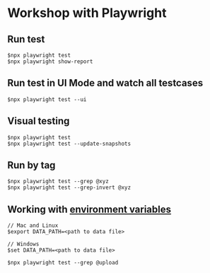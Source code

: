 # Workshop with Playwright


## Run test
```
$npx playwright test
$npx playwright show-report
```

## Run test in UI Mode and watch all testcases
```
$npx playwright test --ui
```

## Visual testing
```
$npx playwright test
$npx playwright test --update-snapshots
```

## Run by tag
```
$npx playwright test --grep @xyz
$npx playwright test --grep-invert @xyz
```

## Working with [environment variables](https://playwright.dev/docs/test-parameterize#passing-environment-variables)
```
// Mac and Linux
$export DATA_PATH=<path to data file>

// Windows
$set DATA_PATH=<path to data file>

$npx playwright test --grep @upload
```

